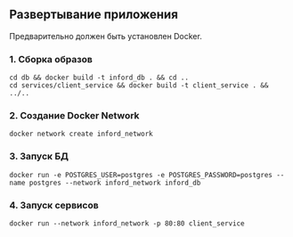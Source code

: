 ## Развертывание приложения
Предварительно должен быть установлен Docker. 

### 1. Сборка образов
```shell
cd db && docker build -t inford_db . && cd ..
cd services/client_service && docker build -t client_service . && ../..
```

### 2. Создание Docker Network
```shell
docker network create inford_network
```

### 3. Запуск БД
```shell
docker run -e POSTGRES_USER=postgres -e POSTGRES_PASSWORD=postgres --name postgres --network inford_network inford_db
```

### 4. Запуск сервисов
```shell
docker run --network inford_network -p 80:80 client_service
```
